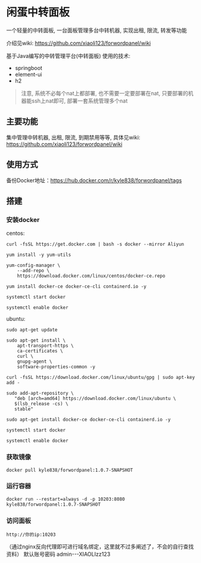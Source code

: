 # 闲蛋中转面板
一个轻量的中转面板, 一台面板管理多台中转机器, 实现出租, 限流, 转发等功能

介绍见wiki: https://github.com/xiaoli123/forwordpanel/wiki

基于Java编写的中转管理平台(中转面板)
使用的技术:
- springboot
- element-ui
- h2 

> 注意, 系统不必每个nat上都部署, 也不需要一定要部署在nat, 只要部署的机器能ssh上nat即可, 部署一套系统管理多个nat



## 主要功能
集中管理中转机器, 出租, 限流, 到期禁用等等, 具体见wiki:
https://github.com/xiaoli123/forwordpanel/wiki

## 使用方式

备份Docker地址：https://hub.docker.com/r/kyle838/forwordpanel/tags
## 搭建
### 安装docker
centos:
```
curl -fsSL https://get.docker.com | bash -s docker --mirror Aliyun
```
```
yum install -y yum-utils
```
```
yum-config-manager \
    --add-repo \
    https://download.docker.com/linux/centos/docker-ce.repo
```
```
yum install docker-ce docker-ce-cli containerd.io -y
```
```
systemctl start docker
```
```
systemctl enable docker
```

ubuntu:

```
sudo apt-get update
```
```
sudo apt-get install \
    apt-transport-https \
    ca-certificates \
    curl \
    gnupg-agent \
    software-properties-common -y
```
```
curl -fsSL https://download.docker.com/linux/ubuntu/gpg | sudo apt-key add -
```
```
sudo add-apt-repository \
   "deb [arch=amd64] https://download.docker.com/linux/ubuntu \
   $(lsb_release -cs) \
   stable"
```
```
sudo apt-get install docker-ce docker-ce-cli containerd.io -y
```
```
systemctl start docker
```
```
systemctl enable docker
```

### 获取镜像
```
docker pull kyle838/forwordpanel:1.0.7-SNAPSHOT
```
### 运行容器
```
docker run --restart=always -d -p 10203:8080 kyle838/forwordpanel:1.0.7-SNAPSHOT
```
### 访问面板
```
http://你的ip:10203
```
（通过nginx反向代理即可进行域名绑定，这里就不过多阐述了，不会的自行查找资料）
默认账号密码
admin---XIAOLIzz123
